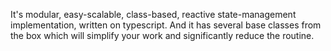 It's modular, easy-scalable, class-based, reactive state-management implementation, written on typescript. And it has several base classes from the box which will simplify your work and significantly reduce the routine.

